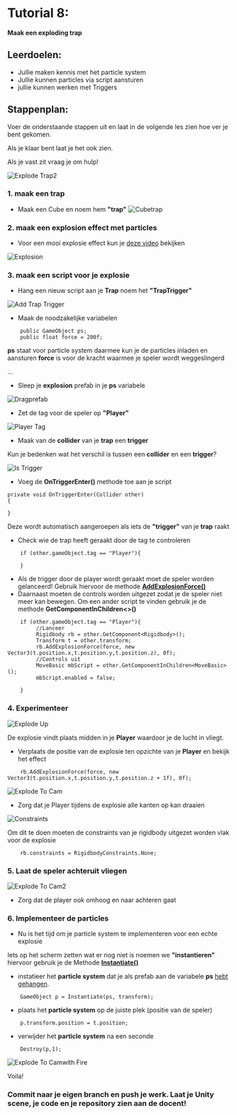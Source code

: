 # Tutorial 8:

**Maak een exploding trap**

## Leerdoelen:

- Jullie maken kennis met het particle system
- Jullie kunnen particles via script aansturen
- jullie kunnen werken met Triggers

## Stappenplan:

Voer de onderstaande stappen uit en laat in de volgende les zien hoe ver je bent gekomen.

Als je klaar bent laat je het ook zien.

Als je vast zit vraag je om hulp!

![Explode Trap2](../tutorial_gfx/explodeTrap2.gif)

### 1. maak een trap

- Maak een Cube en noem hem **"trap"**
  ![Cubetrap](../tutorial_gfx/cubetrap.png)

### 2. maak een explosion effect met particles

- Voor een mooi explosie effect kun je [deze video](https://www.youtube.com/watch?v=cvQiQglPI18) bekijken

![Explosion](../tutorial_gfx/explosion.png)

### 3. maak een script voor je explosie

- Hang een nieuw script aan je **Trap** noem het **"TrapTrigger"**

![Add Trap Trigger](../tutorial_gfx/addTrapTrigger.png)

- Maak de noodzakelijke variabelen

```
    public GameObject ps;
    public float force = 200f;
```

**ps** staat voor particle system daarmee kun je de particles inladen en aansturen
**force** is voor de kracht waarmee je speler wordt weggeslingerd

<a name="prefab">...</a>

- Sleep je **explosion** prefab in je **ps** variabele

![Dragprefab](../tutorial_gfx/dragprefab.png)

- Zet de tag voor de speler op **"Player"**

![Player Tag](../tutorial_gfx/playerTag.png)

- Maak van de **collider** van je **trap** een **trigger**

Kun je bedenken wat het verschil is tussen een **collider** en een **trigger**?

![Is Trigger](../tutorial_gfx/isTrigger.png)

- Voeg de **OnTriggerEnter()** methode toe aan je script

```
private void OnTriggerEnter(Collider other)
{

}
```

Deze wordt automatisch aangeroepen als iets de **"trigger"** van je **trap** raakt

- Check wie de trap heeft geraakt door de tag te controleren

```
    if (other.gameObject.tag == "Player"){

    }
```

- Als de trigger door de player wordt geraakt moet de speler worden gelanceerd! Gebruik hiervoor de methode [**AddExplosionForce()**](https://docs.unity3d.com/ScriptReference/Rigidbody.AddExplosionForce.html)
- Daarnaast moeten de controls worden uitgezet zodat je de speler niet meer kan bewegen. Om een ander script te vinden gebruik je de methode **GetComponentInChildren<>()**

```
    if (other.gameObject.tag == "Player"){
         //Lanceer
         Rigidbody rb = other.GetComponent<Rigidbody>();
         Transform t = other.transform;
         rb.AddExplosionForce(force, new Vector3(t.position.x,t.position.y,t.position.z), 0f);
         //Controls uit
         MoveBasic mbScript = other.GetComponentInChildren<MoveBasic>();
         mbScript.enabled = false;

    }
```

### 4. Experimenteer

![Explode Up](../tutorial_gfx/explodeUp.gif)

De explosie vindt plaats midden in je **Player** waardoor je de lucht in vliegt.

- Verplaats de positie van de explosie ten opzichte van je **Player** en bekijk het effect

```
    rb.AddExplosionForce(force, new Vector3(t.position.x,t.position.y,t.position.z + 1f), 0f);
```

![Explode To Cam](../tutorial_gfx/explodeToCam.gif)

- Zorg dat je Player tijdens de explosie alle kanten op kan draaien

![Constraints](../tutorial_gfx/constraints.png)

Om dit te doen moeten de constraints van je rigidbody uitgezet worden vlak voor de explosie

```
    rb.constraints = RigidbodyConstraints.None;
```

### 5. Laat de speler achteruit vliegen

![Explode To Cam2](../tutorial_gfx/explodeToCam2.gif)

- Zorg dat de player ook omhoog en naar achteren gaat

### 6. Implementeer de particles

- Nu is het tijd om je particle system te implementeren voor een echte explosie

Iets op het scherm zetten wat er nog niet is noemen we **"instantieren"** hiervoor gebruik je de Methode [**Instantiate()**](https://docs.unity3d.com/ScriptReference/Object.Instantiate.html)

- instatieer het **particle system** dat je als prefab aan de variabele **ps** <a href="#prefab">hebt gehangen</a>.

```
    GameObject p = Instantiate(ps, transform);
```

- plaats het **particle system** op de juiste plek (positie van de speler)

```
    p.transform.position = t.position;
```

- verwijder het **particle system** na een seconde

```
    Destroy(p,1);
```

![Explode To Camwith Fire](../tutorial_gfx/explodeToCamwithFire.gif)

Voila!

### Commit naar je eigen branch en push je werk. Laat je Unity scene, je code en je repository zien aan de docent!
